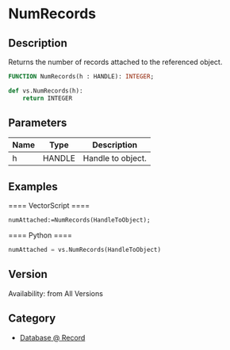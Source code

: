 # NumRecords

## Description
Returns the number of records attached to the referenced object.

```pascal
FUNCTION NumRecords(h : HANDLE): INTEGER;
```

```python
def vs.NumRecords(h):
    return INTEGER
```

## Parameters
|Name|Type|Description|
|---|---|---|
|h|HANDLE|Handle to object.|

## Examples
==== VectorScript ====
```pascal
numAttached:=NumRecords(HandleToObject);
```
==== Python ====
```python
numAttached = vs.NumRecords(HandleToObject)
```

## Version
Availability: from All Versions

## Category
* [Database @ Record](../Categories/Database%20-%20Record.md)
